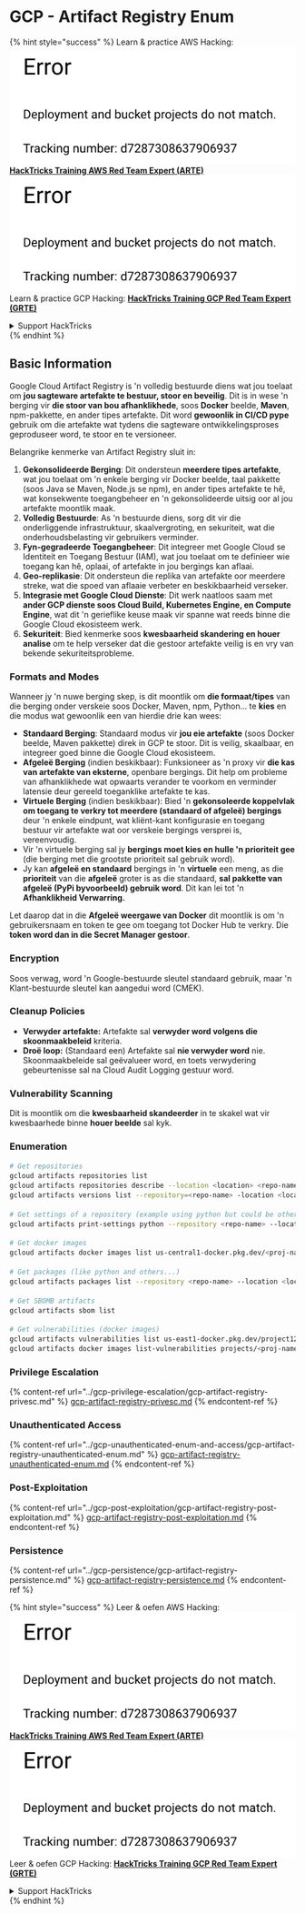 # GCP - Artifact Registry Enum

{% hint style="success" %}
Learn & practice AWS Hacking:<img src="../../../.gitbook/assets/image (1) (1).png" alt="" data-size="line">[**HackTricks Training AWS Red Team Expert (ARTE)**](https://training.hacktricks.xyz/courses/arte)<img src="../../../.gitbook/assets/image (1) (1).png" alt="" data-size="line">\
Learn & practice GCP Hacking: <img src="../../../.gitbook/assets/image (2).png" alt="" data-size="line">[**HackTricks Training GCP Red Team Expert (GRTE)**<img src="../../../.gitbook/assets/image (2).png" alt="" data-size="line">](https://training.hacktricks.xyz/courses/grte)

<details>

<summary>Support HackTricks</summary>

* Check the [**subscription plans**](https://github.com/sponsors/carlospolop)!
* **Join the** 💬 [**Discord group**](https://discord.gg/hRep4RUj7f) or the [**telegram group**](https://t.me/peass) or **follow** us on **Twitter** 🐦 [**@hacktricks\_live**](https://twitter.com/hacktricks\_live)**.**
* **Share hacking tricks by submitting PRs to the** [**HackTricks**](https://github.com/carlospolop/hacktricks) and [**HackTricks Cloud**](https://github.com/carlospolop/hacktricks-cloud) github repos.

</details>
{% endhint %}

## Basic Information

Google Cloud Artifact Registry is 'n volledig bestuurde diens wat jou toelaat om **jou sagteware artefakte te bestuur, stoor en beveilig**. Dit is in wese 'n berging vir **die stoor van bou afhanklikhede**, soos **Docker** beelde, **Maven**, npm-pakkette, en ander tipes artefakte. Dit word **gewoonlik in CI/CD pype** gebruik om die artefakte wat tydens die sagteware ontwikkelingsproses geproduseer word, te stoor en te versioneer.

Belangrike kenmerke van Artifact Registry sluit in:

1. **Gekonsolideerde Berging**: Dit ondersteun **meerdere tipes artefakte**, wat jou toelaat om 'n enkele berging vir Docker beelde, taal pakkette (soos Java se Maven, Node.js se npm), en ander tipes artefakte te hê, wat konsekwente toegangbeheer en 'n gekonsolideerde uitsig oor al jou artefakte moontlik maak.
2. **Volledig Bestuurde**: As 'n bestuurde diens, sorg dit vir die onderliggende infrastruktuur, skaalvergroting, en sekuriteit, wat die onderhoudsbelasting vir gebruikers verminder.
3. **Fyn-gegradeerde Toegangbeheer**: Dit integreer met Google Cloud se Identiteit en Toegang Bestuur (IAM), wat jou toelaat om te definieer wie toegang kan hê, oplaai, of artefakte in jou bergings kan aflaai.
4. **Geo-replikasie**: Dit ondersteun die replika van artefakte oor meerdere streke, wat die spoed van aflaaie verbeter en beskikbaarheid verseker.
5. **Integrasie met Google Cloud Dienste**: Dit werk naatloos saam met **ander GCP dienste soos Cloud Build, Kubernetes Engine, en Compute Engine**, wat dit 'n gerieflike keuse maak vir spanne wat reeds binne die Google Cloud ekosisteem werk.
6. **Sekuriteit**: Bied kenmerke soos **kwesbaarheid skandering en houer analise** om te help verseker dat die gestoor artefakte veilig is en vry van bekende sekuriteitsprobleme.

### Formats and Modes

Wanneer jy 'n nuwe berging skep, is dit moontlik om **die formaat/tipes** van die berging onder verskeie soos Docker, Maven, npm, Python... te **kies** en die modus wat gewoonlik een van hierdie drie kan wees:

* **Standaard Berging**: Standaard modus vir **jou eie artefakte** (soos Docker beelde, Maven pakkette) direk in GCP te stoor. Dit is veilig, skaalbaar, en integreer goed binne die Google Cloud ekosisteem.
* **Afgeleë Berging** (indien beskikbaar): Funksioneer as 'n proxy vir **die kas van artefakte van eksterne**, openbare bergings. Dit help om probleme van afhanklikhede wat opwaarts verander te voorkom en verminder latensie deur gereeld toeganklike artefakte te kas.
* **Virtuele Berging** (indien beskikbaar): Bied 'n **gekonsoleerde koppelvlak om toegang te verkry tot meerdere (standaard of afgeleë) bergings** deur 'n enkele eindpunt, wat kliënt-kant konfigurasie en toegang bestuur vir artefakte wat oor verskeie bergings versprei is, vereenvoudig.
* Vir 'n virtuele berging sal jy **bergings moet kies en hulle 'n prioriteit gee** (die berging met die grootste prioriteit sal gebruik word).
* Jy kan **afgeleë en standaard** bergings in 'n **virtuele** een meng, as die **prioriteit** van die **afgeleë** groter is as die standaard, **sal pakkette van afgeleë (PyPi byvoorbeeld) gebruik word**. Dit kan lei tot 'n **Afhanklikheid Verwarring.**

Let daarop dat in die **Afgeleë weergawe van Docker** dit moontlik is om 'n gebruikersnaam en token te gee om toegang tot Docker Hub te verkry. Die **token word dan in die Secret Manager gestoor**.

### Encryption

Soos verwag, word 'n Google-bestuurde sleutel standaard gebruik, maar 'n Klant-bestuurde sleutel kan aangedui word (CMEK).

### Cleanup Policies

* **Verwyder artefakte:** Artefakte sal **verwyder word volgens die skoonmaakbeleid** kriteria.
* **Droë loop:** (Standaard een) Artefakte sal **nie verwyder word** nie. Skoonmaakbeleide sal geëvalueer word, en toets verwydering gebeurtenisse sal na Cloud Audit Logging gestuur word.

### Vulnerability Scanning

Dit is moontlik om die **kwesbaarheid skandeerder** in te skakel wat vir kwesbaarhede binne **houer beelde** sal kyk.

### Enumeration
```bash
# Get repositories
gcloud artifacts repositories list
gcloud artifacts repositories describe --location <location> <repo-name>
gcloud artifacts versions list --repository=<repo-name> -location <location> --package <package-name>

# Get settings of a repository (example using python but could be other)
gcloud artifacts print-settings python --repository <repo-name> --location <location>

# Get docker images
gcloud artifacts docker images list us-central1-docker.pkg.dev/<proj-name>/<repo-name>

# Get packages (like python and others...)
gcloud artifacts packages list --repository <repo-name> --location <location>

# Get SBOMB artifacts
gcloud artifacts sbom list

# Get vulnerabilities (docker images)
gcloud artifacts vulnerabilities list us-east1-docker.pkg.dev/project123/repository123/someimage@sha256:49765698074d6d7baa82f
gcloud artifacts docker images list-vulnerabilities projects/<proj-name>/locations/<location>/scans/<scan-uuid>
```
### Privilege Escalation

{% content-ref url="../gcp-privilege-escalation/gcp-artifact-registry-privesc.md" %}
[gcp-artifact-registry-privesc.md](../gcp-privilege-escalation/gcp-artifact-registry-privesc.md)
{% endcontent-ref %}

### Unauthenticated Access

{% content-ref url="../gcp-unauthenticated-enum-and-access/gcp-artifact-registry-unauthenticated-enum.md" %}
[gcp-artifact-registry-unauthenticated-enum.md](../gcp-unauthenticated-enum-and-access/gcp-artifact-registry-unauthenticated-enum.md)
{% endcontent-ref %}

### Post-Exploitation

{% content-ref url="../gcp-post-exploitation/gcp-artifact-registry-post-exploitation.md" %}
[gcp-artifact-registry-post-exploitation.md](../gcp-post-exploitation/gcp-artifact-registry-post-exploitation.md)
{% endcontent-ref %}

### Persistence

{% content-ref url="../gcp-persistence/gcp-artifact-registry-persistence.md" %}
[gcp-artifact-registry-persistence.md](../gcp-persistence/gcp-artifact-registry-persistence.md)
{% endcontent-ref %}

{% hint style="success" %}
Leer & oefen AWS Hacking:<img src="../../../.gitbook/assets/image (1) (1).png" alt="" data-size="line">[**HackTricks Training AWS Red Team Expert (ARTE)**](https://training.hacktricks.xyz/courses/arte)<img src="../../../.gitbook/assets/image (1) (1).png" alt="" data-size="line">\
Leer & oefen GCP Hacking: <img src="../../../.gitbook/assets/image (2).png" alt="" data-size="line">[**HackTricks Training GCP Red Team Expert (GRTE)**<img src="../../../.gitbook/assets/image (2).png" alt="" data-size="line">](https://training.hacktricks.xyz/courses/grte)

<details>

<summary>Support HackTricks</summary>

* Kyk na die [**subscription plans**](https://github.com/sponsors/carlospolop)!
* **Sluit aan by die** 💬 [**Discord group**](https://discord.gg/hRep4RUj7f) of die [**telegram group**](https://t.me/peass) of **volg** ons op **Twitter** 🐦 [**@hacktricks\_live**](https://twitter.com/hacktricks\_live)**.**
* **Deel hacking truuks deur PRs in te dien na die** [**HackTricks**](https://github.com/carlospolop/hacktricks) en [**HackTricks Cloud**](https://github.com/carlospolop/hacktricks-cloud) github repos.

</details>
{% endhint %}
